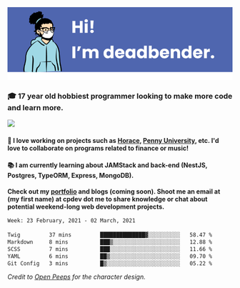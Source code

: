 ![banner](banner.png)

### 🎓 17 year old hobbiest programmer looking to make more code and learn more.

<a href="https://twitter.com/KO4JZT"><img src="https://img.shields.io/badge/ko4jzt%20-%231DA1F2.svg?&style=for-the-badge&logo=Twitter&logoColor=white"/></a>

#### 📝 I love working on projects such as [Horace](https://github.com/knights-of-academia/horace), [Penny University](https://github.com/penny-university/penny_university), etc. I'd love to collaborate on programs related to finance or music!

#### 📚 I am currently learning about JAMStack and back-end (NestJS, Postgres, TypeORM, Express, MongoDB). 

**Check out my [portfolio](https://cpdev.me) and blogs (coming soon). Shoot me an email at (my first name) at cpdev dot me to share knowledge or chat about potential weekend-long web development projects.**



<!--START_SECTION:waka-->
```text
Week: 23 February, 2021 - 02 March, 2021

Twig         37 mins         ██████████████▓░░░░░░░░░░   58.47 % 
Markdown     8 mins          ███▒░░░░░░░░░░░░░░░░░░░░░   12.88 % 
SCSS         7 mins          ███░░░░░░░░░░░░░░░░░░░░░░   11.66 % 
YAML         6 mins          ██▒░░░░░░░░░░░░░░░░░░░░░░   09.70 % 
Git Config   3 mins          █▒░░░░░░░░░░░░░░░░░░░░░░░   05.22 % 
```
<!--END_SECTION:waka-->

*Credit to [Open Peeps](https://www.openpeeps.com/) for the character design.*
